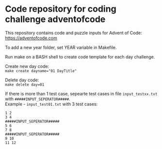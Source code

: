 # Code repository for coding challenge adventofcode  
This repository contains code and puzzle inputs for Advent of Code: https://adventofcode.com

To add a new year folder, set YEAR variable in Makefile.

Run make on a BASH shell to create code template for each day challenge.  
  
Create new day code:  
```make create dayname="01 DayTitle"```
  
Delete day code:  
```make delete day=01```   
  
If there is more than 1 test case, sepearte test cases in file <code>input_testxx.txt</code> with <code>#####INPUT_SEPERATOR#####</code>.  
Example - <code>input_test01.txt</code> with 3 test cases:  
```
1 2  
3 4
#####INPUT_SEPERATOR#####
5 6  
7 8
#####INPUT_SEPERATOR#####
9 10 
11 12
```
